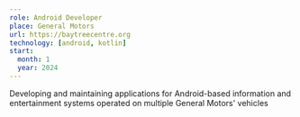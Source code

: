 ```yaml
---
role: Android Developer
place: General Motors
url: https://baytreecentre.org
technology: [android, kotlin]
start:
  month: 1
  year: 2024
---
```


Developing and maintaining applications for Android-based
information and entertainment systems operated on multiple General Motors' vehicles